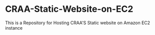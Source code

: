 # CRAA-Static-Website-on-EC2
This is a Repository for Hosting CRAA'S Static website on Amazon EC2 instance
